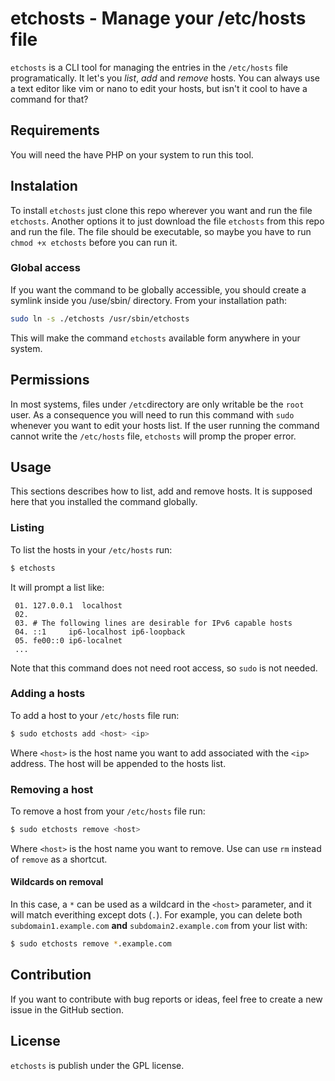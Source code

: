 # etchosts - Manage your /etc/hosts file

`etchosts` is a CLI tool for managing the entries in the `/etc/hosts` file programatically. It let's you _list_, _add_ and _remove_ hosts.
You can always use a text editor like vim or nano to edit your hosts, but isn't it cool to have a command for that?

## Requirements
You will need the have PHP on your system to run this tool.

## Instalation
To install `etchosts` just clone this repo wherever you want and run the file `etchosts`.
Another options it to just download the file `etchosts` from this repo and run the file.
The file should be executable, so maybe you have to run `chmod +x etchosts` before you can run it.

### Global access
If you want the command to be globally accessible, you should create a symlink inside you /use/sbin/ directory.
From your installation path:
```sh
sudo ln -s ./etchosts /usr/sbin/etchosts
```
This will make the command `etchosts` available form anywhere in your system.

## Permissions
In most systems, files under `/etc`directory are only writable be the `root` user. As a consequence you will need to run this command with `sudo` whenever you want to edit your hosts list.
If the user running the command cannot write the `/etc/hosts` file, `etchosts` will promp the proper error.

## Usage
This sections describes how to list, add and remove hosts.
It is supposed here that you installed the command globally.

### Listing
To list the hosts in your `/etc/hosts` run:
```sh
$ etchosts
```

It will prompt a list like:
```
 01. 127.0.0.1  localhost
 02. 
 03. # The following lines are desirable for IPv6 capable hosts
 04. ::1     ip6-localhost ip6-loopback
 05. fe00::0 ip6-localnet
 ...
```
Note that this command does not need root access, so `sudo` is not needed.

### Adding a hosts
To add a host to your `/etc/hosts` file run:
```sh
$ sudo etchosts add <host> <ip>
```
Where `<host>` is the host name you want to add associated with the `<ip>` address. The host will be appended to the hosts list.

### Removing a host
To remove a host from your `/etc/hosts` file run:
```sh
$ sudo etchosts remove <host>
```
Where `<host>` is the host name you want to remove.
Use can use `rm` instead of `remove` as a shortcut.

#### Wildcards on removal
In this case, a `*` can be used as a wildcard in the `<host>` parameter, and it will match everithing except dots (`.`).
For example, you can delete both `subdomain1.example.com` **and** `subdomain2.example.com` from your list with:
```sh
$ sudo etchosts remove *.example.com
```

## Contribution
If you want to contribute with bug reports or ideas, feel free to create a new issue in the GitHub section.

## License
`etchosts` is publish under the GPL license.
